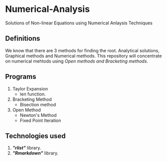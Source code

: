 # Numerical-Analysis
Solutions of Non-linear Equations using Numerical Anlaysis Techniques 
## Definitions
We know that there are 3 methods for finding the root. Analytical solutions, Graphical methods and Numerical methods. 
This repository will concentrate on numerical mehtods using _Open methods and Bracketing methods_. 
## Programs
1. Taylor Expansion
   - len function.
2. Bracketing Method
   - Bisection method
3. Open Method
   - Newton's Method
   - Fixed Point Iteration

## Technologies used 
1. ***"rlist"*** library. <!-- to get the output in a list to make it a dataframe.-->
2. ***"Rmarkdown"*** library.<!-- to put the codes as a notbook. -->
